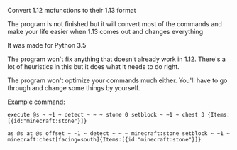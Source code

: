 Convert 1.12 mcfunctions to their 1.13 format

The program is not finished but it will convert most of the commands and make your life easier when 1.13 comes out and changes everything

It was made for Python 3.5

The program won't fix anything that doesn't already work in 1.12. There's a lot of heuristics in this but it does what it needs to do right.

The program won't optimize your commands much either. You'll have to go through and change some things by yourself.

Example command:

`execute @s ~ ~1 ~ detect ~ ~ ~ stone 0 setblock ~ ~1 ~ chest 3 {Items:[{id:"minecraft:stone"}]}`

`as @s at @s offset ~ ~1 ~ detect ~ ~ ~ minecraft:stone setblock ~ ~1 ~ minecraft:chest[facing=south]{Items:[{id:"minecraft:stone"}]}`
